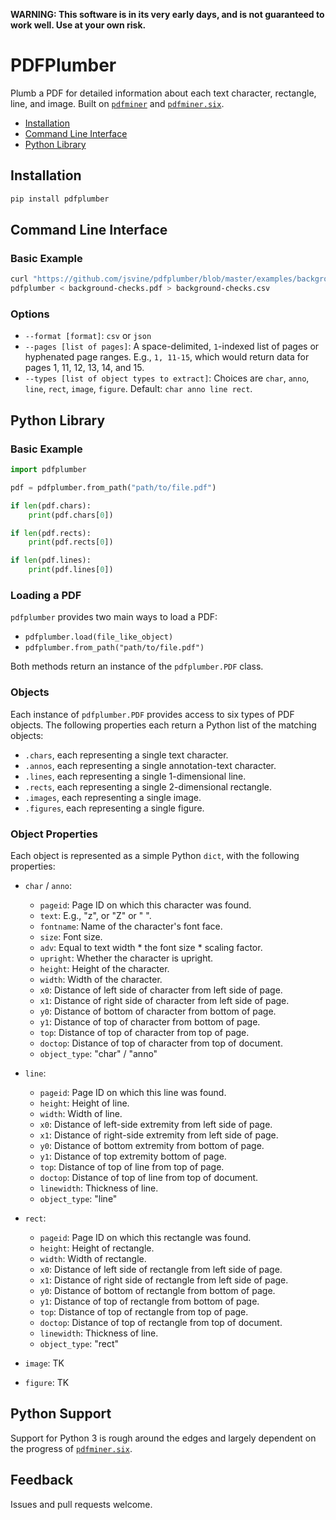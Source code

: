__WARNING: This software is in its very early days, and is not guaranteed to work well. Use at your own risk.__

# PDFPlumber

Plumb a PDF for detailed information about each text character, rectangle, line, and image. Built on [`pdfminer`](https://github.com/euske/pdfminer) and [`pdfminer.six`](https://github.com/goulu/pdfminer).

- [Installation](#installation)
- [Command Line Interface](#command-line-interface)
- [Python Library](#python-library)

## Installation

```sh
pip install pdfplumber
```

## Command Line Interface

### Basic Example

```sh
curl "https://github.com/jsvine/pdfplumber/blob/master/examples/background-checks.pdf" > background-checks.pdf
pdfplumber < background-checks.pdf > background-checks.csv
```

### Options

- `--format [format]`: `csv` or `json`
- `--pages [list of pages]`: A space-delimited, `1`-indexed list of pages or hyphenated page ranges. E.g., `1, 11-15`, which would return data for pages 1, 11, 12, 13, 14, and 15.
- `--types [list of object types to extract]`: Choices are `char`, `anno`, `line`, `rect`, `image`, `figure`. Default: `char anno line rect`.

## Python Library

### Basic Example

```python
import pdfplumber

pdf = pdfplumber.from_path("path/to/file.pdf")

if len(pdf.chars):
    print(pdf.chars[0])

if len(pdf.rects):
    print(pdf.rects[0])

if len(pdf.lines):
    print(pdf.lines[0])
```

### Loading a PDF

`pdfplumber` provides two main ways to load a PDF:

- `pdfplumber.load(file_like_object)`
- `pdfplumber.from_path("path/to/file.pdf")`

Both methods return an instance of the `pdfplumber.PDF` class.

### Objects

Each instance of `pdfplumber.PDF` provides access to six types of PDF objects. The following properties each return a Python list of the matching objects:

- `.chars`, each representing a single text character.
- `.annos`, each representing a single annotation-text character.
- `.lines`, each representing a single 1-dimensional line.
- `.rects`, each representing a single 2-dimensional rectangle.
- `.images`, each representing a single image.
- `.figures`, each representing a single figure.

### Object Properties

Each object is represented as a simple Python `dict`, with the following properties:

- `char` / `anno`:
    - `pageid`: Page ID on which this character was found.
    - `text`: E.g., "z", or "Z" or " ".
    - `fontname`: Name of the character's font face.
    - `size`: Font size.
    - `adv`: Equal to text width * the font size * scaling factor.
    - `upright`: Whether the character is upright.
    - `height`: Height of the character.
    - `width`: Width of the character.
    - `x0`: Distance of left side of character from left side of page.
    - `x1`: Distance of right side of character from left side of page.
    - `y0`: Distance of bottom of character from bottom of page.
    - `y1`: Distance of top of character from bottom of page.
    - `top`: Distance of top of character from top of page.
    - `doctop`: Distance of top of character from top of document.
    - `object_type`: "char" / "anno"

- `line`:
    - `pageid`: Page ID on which this line was found.
    - `height`: Height of line.
    - `width`: Width of line.
    - `x0`: Distance of left-side extremity from left side of page.
    - `x1`: Distance of right-side extremity from left side of page.
    - `y0`: Distance of bottom extremity from bottom of page.
    - `y1`: Distance of top extremity bottom of page.
    - `top`: Distance of top of line from top of page.
    - `doctop`: Distance of top of line from top of document.
    - `linewidth`: Thickness of line.
    - `object_type`: "line"

- `rect`:
    - `pageid`: Page ID on which this rectangle was found.
    - `height`: Height of rectangle.
    - `width`: Width of rectangle.
    - `x0`: Distance of left side of rectangle from left side of page.
    - `x1`: Distance of right side of rectangle from left side of page.
    - `y0`: Distance of bottom of rectangle from bottom of page.
    - `y1`: Distance of top of rectangle from bottom of page.
    - `top`: Distance of top of rectangle from top of page.
    - `doctop`: Distance of top of rectangle from top of document.
    - `linewidth`: Thickness of line.
    - `object_type`: "rect"

- `image`: TK

- `figure`: TK

## Python Support

Support for Python 3 is rough around the edges and largely dependent on the progress of [`pdfminer.six`](https://github.com/goulu/pdfminer).

## Feedback

Issues and pull requests welcome.
